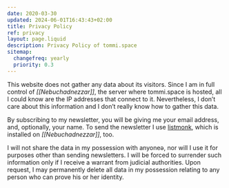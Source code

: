 ```yaml
---
date: 2020-03-30
updated: 2024-06-01T16:43:43+02:00
title: Privacy Policy
ref: privacy
layout: page.liquid
description: Privacy Policy of tommi.space
sitemap:
  changefreq: yearly
  priority: 0.3
---
```

This website does not gather any data about its visitors. Since I am in full control of <cite>[[Nebuchadnezzar]]</cite>, the server where tommi.space is hosted, all I could know are the IP addresses that connect to it. Nevertheless, I don’t care about this information and I don’t really know how to gather this data.

By subscribing to my newsletter, you will be giving me your email address, and, optionally, your name. To send the newsletter I use [listmonk](https://listmonk.app 'listmonk official website'), which is installed on <cite>[[Nebuchadnezzar]]</cite>, too.

I will not share the data in my possession with anyoneə, nor will I use it for purposes other than sending newsletters. I will be forced to surrender such information only if I receive a warrant from judicial authorities. Upon request, I may permanently delete all data in my possession relating to any person who can prove his or her identity.

